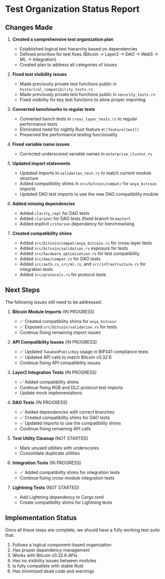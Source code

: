 # Test Organization Status Report

## Changes Made

1. **Created a comprehensive test organization plan**
   - Established logical test hierarchy based on dependencies
   - Defined priorities for test fixes (Bitcoin -> Layer2 -> DAO -> Web5 -> ML -> Integration)
   - Created plan to address all categories of issues

2. **Fixed test visibility issues**
   - Made previously private test functions public in `historical_compatibility_tests.rs`
   - Made previously private test functions public in `security_tests.rs`
   - Fixed visibility for key test functions to allow proper importing

3. **Converted benchmarks to regular tests**
   - Converted bench tests in `cross_layer_tests.rs` to regular performance tests
   - Eliminated need for nightly Rust feature `#![feature(test)]`
   - Preserved the performance testing functionality

4. **Fixed variable name issues**
   - Corrected underscored variable names in `enterprise_cluster.rs` 

5. **Updated import statements**
   - Updated imports in `validation_test.rs` to match current module structure
   - Added compatibility shims in `src/bitcoin/compat/` for `anya_bitcoin` imports
   - Updated DAO test imports to use the new DAO compatibility module

6. **Added missing dependencies**
   - Added `clarity_repl` for DAO tests
   - Added `clarinet` for DAO tests (fixed branch to `master`)
   - Added explicit `criterion` dependency for benchmarking

7. **Created compatibility shims**
   - Added `src/bitcoin/compat/anya_bitcoin.rs` for cross-layer tests
   - Added `src/bitcoin/validation.rs` exposure for tests
   - Added `src/hardware_optimization.rs` for test compatibility
   - Added `src/dao/compat.rs` for DAO tests
   - Added `src/auth.rs`, `src/ml.rs`, and `src/infrastructure.rs` for integration tests
   - Added `src/protocols.rs` for protocol tests

## Next Steps

The following issues still need to be addressed:

1. **Bitcoin Module Imports** (IN PROGRESS)
   - ✅ Created compatibility shims for `anya_bitcoin`
   - ✅ Exposed `src/bitcoin/validation.rs` for tests
   - Continue fixing remaining import issues

2. **API Compatibility Issues** (IN PROGRESS)
   - ✅ Updated `TweakedPublicKey` usage in BIP341 compliance tests
   - ✅ Updated API calls to match Bitcoin v0.32.6
   - Continue fixing API compatibility issues

3. **Layer2 Integration Tests** (IN PROGRESS)
   - ✅ Added compatibility shims
   - Continue fixing RGB and DLC protocol test imports
   - Update mock implementations

4. **DAO Tests** (IN PROGRESS)
   - ✅ Added dependencies with correct branches
   - ✅ Created compatibility shims for DAO tests
   - ✅ Updated imports to use the compatibility shims
   - Continue fixing remaining API calls

5. **Test Utility Cleanup** (NOT STARTED)
   - Mark unused utilities with underscores
   - Consolidate duplicate utilities

6. **Integration Tests** (IN PROGRESS)
   - ✅ Added compatibility shims for integration tests
   - Continue fixing cross-module integration tests
   
7. **Lightning Tests** (NOT STARTED)
   - Add Lightning dependency to Cargo.toml
   - Create compatibility shims for Lightning tests

## Implementation Status

Once all these steps are complete, we should have a fully working test suite that:

1. Follows a logical component-based organization
2. Has proper dependency management
3. Works with Bitcoin v0.32.6 APIs
4. Has no visibility issues between modules
5. Is fully compatible with stable Rust
6. Has minimized dead code and warnings
